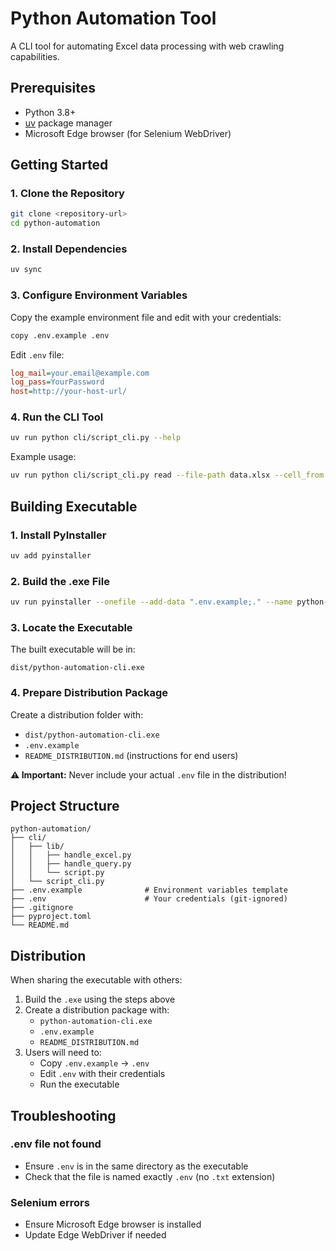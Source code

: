 # Python Automation Tool

A CLI tool for automating Excel data processing with web crawling capabilities.

## Prerequisites

- Python 3.8+
- [uv](https://github.com/astral-sh/uv) package manager
- Microsoft Edge browser (for Selenium WebDriver)

## Getting Started

### 1. Clone the Repository

```sh
git clone <repository-url>
cd python-automation
```

### 2. Install Dependencies

```sh
uv sync
```

### 3. Configure Environment Variables

Copy the example environment file and edit with your credentials:

```sh
copy .env.example .env
```

Edit `.env` file:
```ini
log_mail=your.email@example.com
log_pass=YourPassword
host=http://your-host-url/
```

### 4. Run the CLI Tool

```sh
uv run python cli/script_cli.py --help
```

Example usage:
```sh
uv run python cli/script_cli.py read --file-path data.xlsx --cell_from A1 --cell_to A10 --output_cell B2 C2 --sheet-name Sheet1
```

## Building Executable

### 1. Install PyInstaller

```sh
uv add pyinstaller
```

### 2. Build the .exe File

```sh
uv run pyinstaller --onefile --add-data ".env.example;." --name python-automation-cli cli/script_cli.py
```

### 3. Locate the Executable

The built executable will be in:
```
dist/python-automation-cli.exe
```

### 4. Prepare Distribution Package

Create a distribution folder with:
- `dist/python-automation-cli.exe`
- `.env.example`
- `README_DISTRIBUTION.md` (instructions for end users)

**⚠️ Important:** Never include your actual `.env` file in the distribution!

## Project Structure

```
python-automation/
├── cli/
│   ├── lib/
│   │   ├── handle_excel.py
│   │   ├── handle_query.py
│   │   └── script.py
│   └── script_cli.py
├── .env.example              # Environment variables template
├── .env                      # Your credentials (git-ignored)
├── .gitignore
├── pyproject.toml
└── README.md
```

## Distribution

When sharing the executable with others:

1. Build the `.exe` using the steps above
2. Create a distribution package with:
   - `python-automation-cli.exe`
   - `.env.example`
   - `README_DISTRIBUTION.md`
3. Users will need to:
   - Copy `.env.example` → `.env`
   - Edit `.env` with their credentials
   - Run the executable

## Troubleshooting

### .env file not found
- Ensure `.env` is in the same directory as the executable
- Check that the file is named exactly `.env` (no `.txt` extension)

### Selenium errors
- Ensure Microsoft Edge browser is installed
- Update Edge WebDriver if needed
